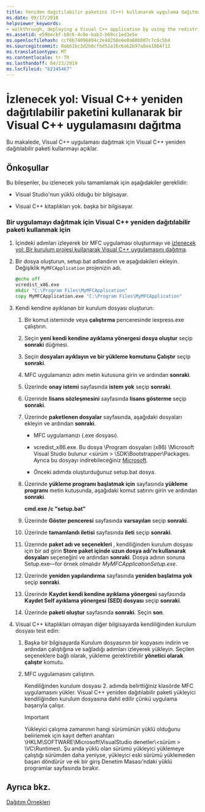 ```yaml
---
title: Yeniden dağıtılabilir paketini (C++) kullanarak uygulama dağıtma
ms.date: 09/17/2018
helpviewer_keywords:
- walkthrough, deploying a Visual C++ application by using the redistributable package
ms.assetid: e59becbf-b8c6-4c8e-bab3-b69cc1ed3e5e
ms.openlocfilehash: ccf6b74096894c2e48258e6e0a60b807c7c6c5b4
ms.sourcegitcommit: 0ab61bc3d2b6cfbd52a16c6ab2b97a8ea1864f12
ms.translationtype: MT
ms.contentlocale: tr-TR
ms.lasthandoff: 04/23/2019
ms.locfileid: "62345467"
---
```

# <a name="walkthrough-deploying-a-visual-c-application-by-using-the-visual-c-redistributable-package"></a>İzlenecek yol: Visual C++ yeniden dağıtılabilir paketini kullanarak bir Visual C++ uygulamasını dağıtma

Bu makalede, Visual C++ uygulaması dağıtmak için Visual C++ yeniden dağıtılabilir paketi kullanmayı açıklar.

## <a name="prerequisites"></a>Önkoşullar

Bu bileşenler, bu izlenecek yolu tamamlamak için aşağıdakiler gereklidir:

- Visual Studio'nun yüklü olduğu bir bilgisayar.

- Visual C++ kitaplıkları yok. başka bir bilgisayar.

### <a name="to-use-the-visual-c-redistributable-package-to-deploy-an-application"></a>Bir uygulamayı dağıtmak için Visual C++ yeniden dağıtılabilir paketi kullanmak için

1.  İçindeki adımları izleyerek bir MFC uygulaması oluşturmayı ve [izlenecek yol: Bir kurulum projesi kullanarak Visual C++ uygulamasını dağıtma](walkthrough-deploying-a-visual-cpp-application-by-using-a-setup-project.md).

1. Bir dosya oluşturun, setup.bat adlandırın ve aşağıdakileri ekleyin. Değişiklik `MyMFCApplication` projenizin adı.

    ```cmd
    @echo off
    vcredist_x86.exe
    mkdir "C:\Program Files\MyMFCApplication"
    copy MyMFCApplication.exe "C:\Program Files\MyMFCApplication"
    ```

1. Kendi kendine ayıklanan bir kurulum dosyası oluşturun:

   1. Bir komut isteminde veya **çalıştırma** penceresinde iexpress.exe çalıştırın.

   1. Seçin **yeni kendi kendine ayıklama yönergesi dosya oluştur** seçip **sonraki** düğmesi.

   1. Seçin **dosyaları ayıklayın ve bir yükleme komutunu Çalıştır** seçip **sonraki**.

   1. MFC uygulamanızı adını metin kutusuna girin ve ardından **sonraki**.

   1. Üzerinde **onay istemi** sayfasında **istem yok** seçip **sonraki**.

   1. Üzerinde **lisans sözleşmesini** sayfasında **lisans gösterme** seçip **sonraki**.

   1. Üzerinde **paketlenen dosyalar** sayfasında, aşağıdaki dosyaları ekleyin ve ardından **sonraki**.

      - MFC uygulamanızı (.exe dosyası).

      - vcredist_x86.exe. Bu dosya \Program dosyaları (x86) \Microsoft Visual Studio bulunur \<sürüm > \SDK\Bootstrapper\Packages\. Ayrıca bu dosyayı indirebileceğiniz [Microsoft](https://www.microsoft.com/download/confirmation.aspx?id=5555).

      - Önceki adımda oluşturduğunuz setup.bat dosya.

   1. Üzerinde **yükleme programı başlatmak için** sayfasında **yükleme programı** metin kutusunda, aşağıdaki komut satırını girin ve ardından **sonraki**.

      **cmd.exe /c "setup.bat"**

   1. Üzerinde **Göster penceresi** sayfasında **varsayılan** seçip **sonraki**.

   1. Üzerinde **tamamlandı iletisi** sayfasında **ileti** seçip **sonraki**.

   1. Üzerinde **paket adı ve seçenekleri** , kendiliğinden kurulum dosyası için bir ad girin **Store paket içinde uzun dosya adı'nı kullanarak dosyaları** seçeneğini ve ardından **sonraki**. Dosya adının sonuna Setup.exe—for örnek olmalıdır *MyMFCApplicationSetup.exe*.

   1. Üzerinde **yeniden yapılandırma** sayfasında **yeniden başlatma yok** seçip **sonraki**.

   1. Üzerinde **Kaydet kendi kendine ayıklama yönergesi** sayfasında **Kaydet Self ayıklama yönergesi (SED) dosyası** seçip **sonraki**.

   1. Üzerinde **paketi oluştur** sayfasında **sonraki**. Seçin **son**.

1. Visual C++ kitaplıkları olmayan diğer bilgisayarda kendiliğinden kurulum dosyası test edin:

   1. Başka bir bilgisayarda Kurulum dosyasının bir kopyasını indirin ve ardından çalıştığına ve sağladığı adımları izleyerek yükleyin. Seçilen seçeneklere bağlı olarak, yükleme gerektirebilir **yönetici olarak çalıştır** komutu.

   1. MFC uygulamasını çalıştırın.

      Kendiliğinden kurulum dosyası 2. adımda belirttiğiniz klasörde MFC uygulamasını yükler. Visual C++ yeniden dağıtılabilir paketi yükleyici kendiliğinden kurulum dosyasına dahil edilir çünkü uygulama başarıyla çalışır.

      > [!IMPORTANT]
      > Yükleyici çalışma zamanının hangi sürümünün yüklü olduğunu belirlemek için kayıt defteri anahtarı \HKLM\SOFTWARE\Microsoft\VisualStudio denetler\\\<sürüm > \VC\Runtimes\\<platform>. Şu anda yüklü olan sürümü yükleyici yüklemeye çalıştığı sürümden daha yeniyse, yükleyici eski sürümü yüklemeden başarı döndürür ve ek bir giriş Denetim Masası'ndaki yüklü programlar sayfasında bırakır.

## <a name="see-also"></a>Ayrıca bkz.

[Dağıtım Örnekleri](deployment-examples.md)<br/>

